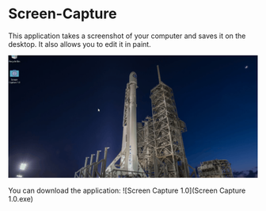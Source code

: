 # Screen-Capture
This application takes a screenshot of your computer and saves it on the desktop. It also allows you to edit it in paint.

![Screen Capture Gif](screen-capture.gif)

You can download the application: ![Screen Capture 1.0](Screen Capture 1.0.exe)
